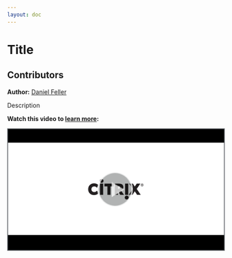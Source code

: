 ```yaml
---
layout: doc
---
```

# Title

## Contributors

**Author:** [Daniel Feller](https://twitter.com/djfeller)

Description

**Watch this video to [learn more](https://www.youtube.com/watch?v=r1kq8soTFzU&):**

[![TOTP Tech Insight](/en-us/tech-zone/learn/media/shared_video-placeholder.png)](https://www.youtube.com/watch?v=ID)
